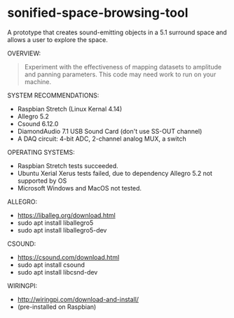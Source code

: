 # sonified-space-browsing-tool
A prototype that creates sound-emitting objects in a 5.1 surround space and allows a user to explore the space.

OVERVIEW:
> Experiment with the effectiveness of mapping datasets to amplitude and panning parameters. This code may need work to run on your machine.

SYSTEM RECOMMENDATIONS:
* Raspbian Stretch (Linux Kernal 4.14)
* Allegro 5.2
* Csound 6.12.0
* DiamondAudio 7.1 USB Sound Card (don't use SS-OUT channel)
* A DAQ circuit: 4-bit ADC, 2-channel analog MUX, a switch

OPERATING SYSTEMS:
* Raspbian Stretch tests succeeded.
* Ubuntu Xerial Xerus tests failed, due to dependency Allegro 5.2 not supported by OS
* Microsoft Windows and MacOS not tested.

ALLEGRO:
* https://liballeg.org/download.html
* sudo apt install liballegro5
* sudo apt install liballegro5-dev

CSOUND:
* https://csound.com/download.html
* sudo apt install csound
* sudo apt install libcsnd-dev

WIRINGPI:
* http://wiringpi.com/download-and-install/
* (pre-installed on Raspbian)
